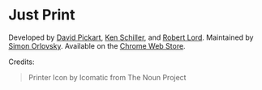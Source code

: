 Just Print
=========

Developed by [David Pickart](https://github.com/dpikt), [Ken Schiller](https://github.com/Kenadia), and [Robert Lord](https://github.com/lord). 
Maintained by [Simon Orlovsky](https://github.com/simonorlovsky).
Available on the [Chrome Web Store](https://chrome.google.com/webstore/detail/just-print/kpkbjbgijemjeodkeocdjknhdcdmkmdf).

Credits:

> Printer Icon by Icomatic from The Noun Project
